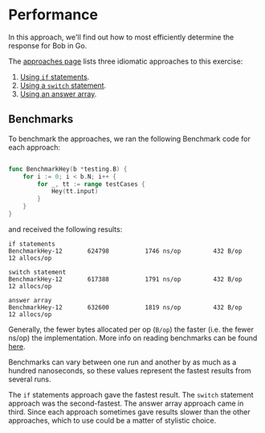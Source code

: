 # Performance

In this approach, we'll find out how to most efficiently determine the response for Bob in Go.

The [approaches page][approaches] lists three idiomatic approaches to this exercise:

1. [Using `if` statements][approach-if].
2. [Using a `switch` statement][approach-switch].
3. [Using an answer array][approach-answer-array].

## Benchmarks

To benchmark the approaches, we ran the following Benchmark code for each approach:

```go

func BenchmarkHey(b *testing.B) {
	for i := 0; i < b.N; i++ {
		for _, tt := range testCases {
			Hey(tt.input)
		}
	}
}
```

and received the following results:

```
if statements
BenchmarkHey-12    	  624798	      1746 ns/op	     432 B/op	      12 allocs/op

switch statement
BenchmarkHey-12    	  617388	      1791 ns/op	     432 B/op	      12 allocs/op

answer array
BenchmarkHey-12    	  632600	      1819 ns/op	     432 B/op	      12 allocs/op
```

Generally, the fewer bytes allocated per op (`B/op`) the faster (i.e. the fewer ns/op) the implementation.
More info on reading benchmarks can be found [here][benchmark].

Benchmarks can vary between one run and another by as much as a hundred nanoseconds,
so these values represent the fastest results from several runs.

The `if` statements approach gave the fastest result.
The `switch` statement approach was the second-fastest.
The answer array approach came in third.
Since each approach sometimes gave results slower than the other approaches, which to use could be a matter of stylistic choice. 

[approaches]: https://exercism.org/tracks/go/exercises/bob/approaches
[approach-if]: https://exercism.org/tracks/go/exercises/bob/approaches/if-statements
[approach-switch]: https://exercism.org/tracks/go/exercises/bob/approaches/switch-statement
[approach-answer-array]: https://exercism.org/tracks/go/exercises/bob/approaches/answer-array
[benchmark]: https://www.mikenewswanger.com/posts/2018/benchmarking-in-go/
